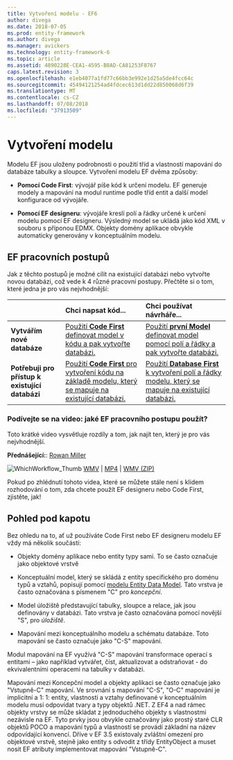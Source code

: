 ```yaml
---
title: Vytvoření modelu - EF6
author: divega
ms.date: 2018-07-05
ms.prod: entity-framework
ms.author: divega
ms.manager: avickers
ms.technology: entity-framework-6
ms.topic: article
ms.assetid: 4890228E-CEA1-4595-B8AD-CA81253F8767
caps.latest.revision: 3
ms.openlocfilehash: e1eb4077a1fd77c66bb3e992e1d25a5de4fcc64c
ms.sourcegitcommit: 45494121254ad4fdcec613d1dd22d850068d6f39
ms.translationtype: MT
ms.contentlocale: cs-CZ
ms.lasthandoff: 07/08/2018
ms.locfileid: "37913509"
---
```

# <a name="creating-a-model"></a>Vytvoření modelu

Modelu EF jsou uloženy podrobnosti o použití tříd a vlastností mapování do databáze tabulky a sloupce. Vytvoření modelu EF dvěma způsoby:

- **Pomocí Code First**: vývojář píše kód k určení modelu. EF generuje modely a mapování na modul runtime podle tříd entit a další model konfigurace od vývojáře.

- **Pomocí EF designeru**: vývojáře kreslí polí a řádky určené k určení modelu pomocí EF designeru. Výsledný model se ukládá jako kód XML v souboru s příponou EDMX. Objekty domény aplikace obvykle automaticky generovány v konceptuálním modelu.

## <a name="ef-workflows"></a>EF pracovních postupů

Jak z těchto postupů je možné cílit na existující databázi nebo vytvořte novou databázi, což vede k 4 různé pracovní postupy.
Přečtěte si o tom, které jedna je pro vás nejvhodnější:  

|                                           | Chci napsat kód...                                                                                                                   | Chci používat návrháře...                                                                                                                        |
|:------------------------------------------|:-----------------------------------------------------------------------------------------------------------------------------------------------|:---------------------------------------------------------------------------------------------------------------------------------------------------|
| **Vytvářím nové databáze**          | [Použití **Code First** definovat model v kódu a pak vytvořte databázi.](~/ef6/modeling/code-first/workflows/new-database.md)           | [Použití **první Model** definovat model pomocí polí a řádky a pak vytvořte databázi.](~/ef6/modeling/designer/workflows/model-first.md)   |
| **Potřebuji pro přístup k existující databázi** | [Použití **Code First** pro vytvoření kódu na základě modelu, který se mapuje na existující databázi.](~/ef6/modeling/code-first/workflows/existing-database.md) | [Použití **Database First** k vytvoření polí a řádky modelu, který se mapuje na existující databázi.](~/ef6/modeling/designer/workflows/database-first.md) |

### <a name="watch-the-video-what-ef-workflow-should-i-use"></a>Podívejte se na video: jaké EF pracovního postupu použít?

Toto krátké video vysvětluje rozdíly a tom, jak najít ten, který je pro vás nejvhodnější.

**Přednášející:**: [Rowan Miller](http://romiller.com/)

![WhichWorkflow_Thumb](../media/whichworkflow-thumb.png) [WMV](http://download.microsoft.com/download/8/F/8/8F81F4CD-3678-4229-8D79-0C63FFA3C595/HDI_ITPro_Technet_winvideo_ChoseYourWorkflow.wmv) | [MP4](http://download.microsoft.com/download/8/F/8/8F81F4CD-3678-4229-8D79-0C63FFA3C595/HDI_ITPro_Technet_mp4video_ChoseYourWorkflow.m4v) | [WMV (ZIP)](http://download.microsoft.com/download/8/F/8/8F81F4CD-3678-4229-8D79-0C63FFA3C595/HDI_ITPro_Technet_winvideo_ChoseYourWorkflow.zip)

Pokud po zhlédnutí tohoto videa, které se můžete stále není s klidem rozhodování o tom, zda chcete použít EF designeru nebo Code First, zjistěte, jak!

## <a name="a-look-under-the-hood"></a>Pohled pod kapotu

Bez ohledu na to, ať už používáte Code First nebo EF designeru modelu EF vždy má několik součástí:

- Objekty domény aplikace nebo entity typy sami. To se často označuje jako objektové vrstvě

- Konceptuální model, který se skládá z entity specifického pro doménu typů a vztahů, popisují pomocí [modelu Entity Data Model](~/ef6/resources/glossary.md#entity-data-model). Tato vrstva je často označována s písmenem "C" pro _koncepční_.

- Model úložiště představující tabulky, sloupce a relace, jak jsou definovány v databázi. Tato vrstva je často označována pomocí novější "S", pro _úložiště_.  

- Mapování mezi konceptuálního modelu a schématu databáze. Toto mapování se často označuje jako "C-S" mapování.

Modul mapování na EF využívá "C-S" mapování transformace operací s entitami – jako například vytvářet, číst, aktualizovat a odstraňovat - do ekvivalentními operacemi na tabulky v databázi.

Mapování mezi Koncepční model a objekty aplikaci se často označuje jako "Vstupně-C" mapování. Ve srovnání s mapování "C-S", "O-C" mapování je implicitní a 1: 1: entity, vlastnosti a vztahy definované v konceptuálním modelu musí odpovídat tvary a typy objektů .NET. Z EF4 a nad rámec objekty vrstvy se může skládat z jednoduchého objekty s vlastnostmi nezávisle na EF. Tyto prvky jsou obvykle označovány jako prostý staré CLR objektů POCO a mapování typů a vlastností se provádí základní na název odpovídající konvencí. Dříve v EF 3.5 existovaly zvláštní omezení pro objektové vrstvě, stejně jako entity s odvodit z třídy EntityObject a muset nosit EF atributy implementovat mapování "Vstupně-C".
